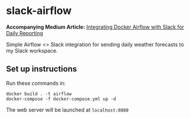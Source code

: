 # slack-airflow

**Accompanying Medium Article:** [Integrating Docker Airflow with Slack for Daily Reporting](https://medium.com/@mandygu/integrating-docker-airflow-with-slack-to-get-daily-reporting-c462e7c8828a)

Simple Airflow <> Slack integration for sending daily weather forecasts to my Slack workspace.


## Set up instructions

Run these commands in:

```
docker build . -t airflow
docker-compose -f docker-compose.yml up -d
```

The web server will be launched at `localhost:8080`
